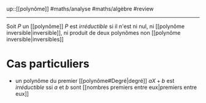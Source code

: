 up::[[polynôme]]
#maths/analyse #maths/algèbre #review 

----
Soit $P$ un [[polynôme]]
$P$ est _irréductible_ si il n'est ni nul, ni [[polynôme inversible|inversible]], ni produit de deux polynômes non [[polynôme inversible|inversibles]]

# Cas particuliers
  - un polynôme du premier [[polynôme#Degré|degré]] $aX+b$ est _irréductible_ ssi $a$ et $b$ sont [[nombres premiers entre eux|premiers entre eux]]
